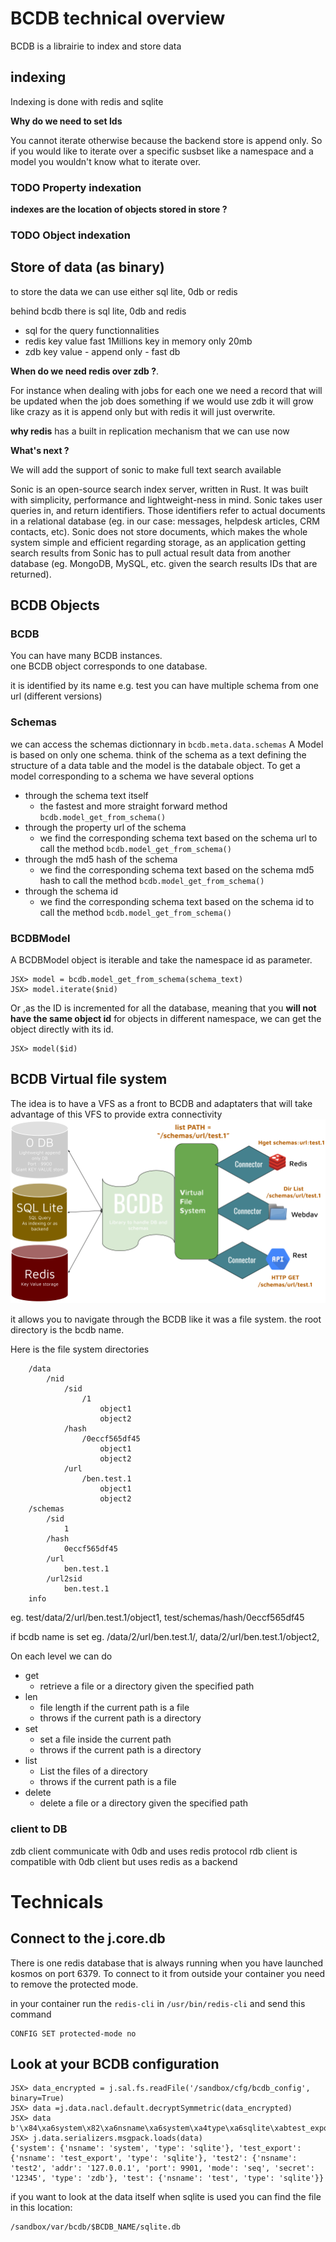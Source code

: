 # BCDB technical overview

BCDB is a librairie to index and store data

## indexing
Indexing is done with redis and sqlite

__Why do we need to set Ids__

You cannot iterate otherwise because the backend store is append only. So if you would like to iterate over a specific susbset like a namespace and a model you wouldn't know what to iterate over.
### TODO Property indexation
__indexes are the location of objects stored in store ?__
### TODO Object indexation

## Store of data (as binary)
to store the data we can use either sql lite, 0db or redis


behind bcdb there is sql lite, 0db and redis
* sql for the query functionnalities
* redis key value fast 1Millions key in memory only 20mb
* zdb key value - append only - fast db

__When do we need redis over zdb ?__. 

For instance when dealing with jobs for each one we need a record that will be updated when the job
 does something if we would use zdb it will grow like crazy as it is append only but with redis it will just overwrite. 

__why redis__
has a built in replication mechanism that we can use now

__What's next ?__

We will add the support of sonic to make full text search available

Sonic is an open-source search index server, written in Rust. It was built with simplicity, performance and lightweight-ness in mind. Sonic takes user queries in, and return identifiers. Those identifiers refer to actual documents in a relational database (eg. in our case: messages, helpdesk articles, CRM contacts, etc). Sonic does not store documents, which makes the whole system simple and efficient regarding storage, as an application getting search results from Sonic has to pull actual result data from another database (eg. MongoDB, MySQL, etc. given the search results IDs that are returned).

## BCDB Objects
### BCDB
You can have many BCDB instances.  
one BCDB object corresponds to one database. 

it is identified by its name e.g. test
you can have multiple schema from one url (different versions)

### Schemas  
we can access the schemas dictionnary in `bcdb.meta.data.schemas`
A Model is based on only one schema. think of the schema as a text defining the structure 
of a data table and the model is the databale object.
To get a model corresponding to a schema we have several options 
* through the schema text itself 
    * the fastest and more straight forward method  `bcdb.model_get_from_schema()`
* through the property url of the schema  
    * we find the corresponding schema text based on the schema url to call the method `bcdb.model_get_from_schema()`
* through the md5 hash of the schema  
    * we find the corresponding schema text based on the schema md5 hash to call the method `bcdb.model_get_from_schema()`
* through the schema id 
    * we find the corresponding schema text based on the schema id to call the method `bcdb.model_get_from_schema()`

### BCDBModel
A BCDBModel object is iterable and take the namespace id as parameter.
```
JSX> model = bcdb.model_get_from_schema(schema_text)
JSX> model.iterate($nid)
```
Or ,as the ID is incremented for all the database, meaning that you __will not have the same object id__ for objects in different namespace, we can get the object directly with its id.
```
JSX> model($id)
```


## BCDB Virtual file system
The idea is to have a VFS as a front to BCDB and adaptaters that will take advantage of this VFS to provide extra connectivity
![VFS](images/BCDB_VFS.png)

it allows you to navigate through the BCDB like it was a file system.
the root directory is the bcdb name.


Here is the file system directories
```
    /data
        /nid
            /sid
                /1
                    object1
                    object2
            /hash
                /0eccf565df45
                    object1
                    object2
            /url
                /ben.test.1
                    object1
                    object2
    /schemas
        /sid
            1
        /hash
            0eccf565df45
        /url
            ben.test.1
        /url2sid
            ben.test.1
    info
```   
eg. test/data/2/url/ben.test.1/object1, test/schemas/hash/0eccf565df45 

if bcdb name is set eg. /data/2/url/ben.test.1/, data/2/url/ben.test.1/object2,

On each level we can do 
- get 
    - retrieve a file or a directory given the specified path
- len
    - file length if the current path is a file
    - throws if the current path is a directory
- set
    - set a file inside the current path
    - throws if the current path is a directory
- list 
    - List the files of a directory
    - throws if the current path is a file
- delete
    - delete a file or a directory given the specified path

  

### client to DB
zdb client communicate with 0db and uses redis protocol
rdb client is compatible with 0db client but uses redis as a backend 


 

# Technicals
## Connect to the j.core.db
There is one redis database that is always running when you have launched kosmos
on port 6379. To connect to it from outside your container you need to remove the protected mode.

in your container run the `redis-cli` in `/usr/bin/redis-cli`
and send this command
```
CONFIG SET protected-mode no
```
## Look at your BCDB configuration
```
JSX> data_encrypted = j.sal.fs.readFile('/sandbox/cfg/bcdb_config', binary=True)
JSX> data =j.data.nacl.default.decryptSymmetric(data_encrypted)
JSX> data
b'\x84\xa6system\x82\xa6nsname\xa6system\xa4type\xa6sqlite\xabtest_export\x82\xa6nsname\xabtest_export\xa4type\xa6sqlite\xa5test2\x86\xa6nsname\xa5test2\xa4addr\xa9127.0.0.1\xa4port\xcd&\xad\xa4mode\xa3seq\xa6secret\xa512345\xa4type\xa3zdb\xa4test\x82\xa6nsname\xa4test\xa4type\xa6sqlite'
JSX> j.data.serializers.msgpack.loads(data)
{'system': {'nsname': 'system', 'type': 'sqlite'}, 'test_export': {'nsname': 'test_export', 'type': 'sqlite'}, 'test2': {'nsname': 'test2', 'addr': '127.0.0.1', 'port': 9901, 'mode': 'seq', 'secret': '12345', 'type': 'zdb'}, 'test': {'nsname': 'test', 'type': 'sqlite'}}
```
if you want to look at the data itself when sqlite is used you can find the file in this location:
```
/sandbox/var/bcdb/$BCDB_NAME/sqlite.db
```
